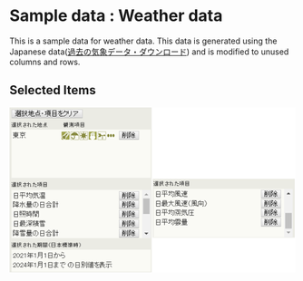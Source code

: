 # Sample data : Weather data

This is a sample data for weather data. This data is generated using the Japanese data([過去の気象データ・ダウンロード](https://www.data.jma.go.jp/gmd/risk/obsdl/index.php)) and is modified to unused columns and rows.

## Selected Items

![Selected Items](./figures/weather-items.png)

